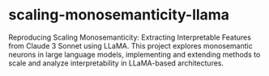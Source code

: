 # scaling-monosemanticity-llama
Reproducing Scaling Monosemanticity: Extracting Interpretable Features from Claude 3 Sonnet using LLaMA. This project explores monosemantic neurons in large language models, implementing and extending methods to scale and analyze interpretability in LLaMA-based architectures.
